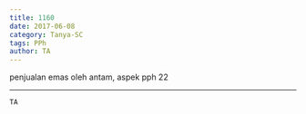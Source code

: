 ```yaml
---
title: 1160
date: 2017-06-08
category: Tanya-SC
tags: PPh
author: TA
---
```


penjualan emas oleh antam, aspek pph 22

---



`TA`
